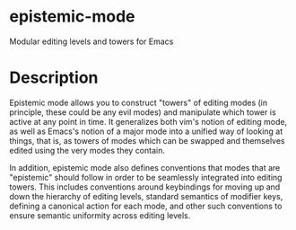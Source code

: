 # epistemic-mode
Modular editing levels and towers for Emacs

# Description
Epistemic mode allows you to construct "towers" of editing modes
(in principle, these could be any evil modes) and manipulate which
tower is active at any point in time.  It generalizes both vim's
notion of editing mode, as well as Emacs's notion of a major mode
into a unified way of looking at things, that is, as towers of
modes which can be swapped and themselves edited using the very
modes they contain.

In addition, epistemic mode also defines conventions that modes that
are "epistemic" should follow in order to be seamlessly integrated
into editing towers.  This includes conventions around keybindings
for moving up and down the hierarchy of editing levels, standard
semantics of modifier keys, defining a canonical action for each
mode, and other such conventions to ensure semantic uniformity across
editing levels.
